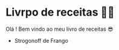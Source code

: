 # Livrpo de receitas :man_cook:



Olá ! Bem vindo ao meu livro de receitas :sunglasses:

- Strogonoff de Frango